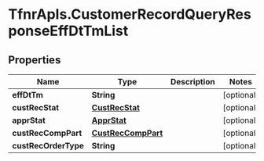 # TfnrApIs.CustomerRecordQueryResponseEffDtTmList

## Properties
Name | Type | Description | Notes
------------ | ------------- | ------------- | -------------
**effDtTm** | **String** |  | [optional] 
**custRecStat** | [**CustRecStat**](CustRecStat.md) |  | [optional] 
**apprStat** | [**ApprStat**](ApprStat.md) |  | [optional] 
**custRecCompPart** | [**CustRecCompPart**](CustRecCompPart.md) |  | [optional] 
**custRecOrderType** | **String** |  | [optional] 


